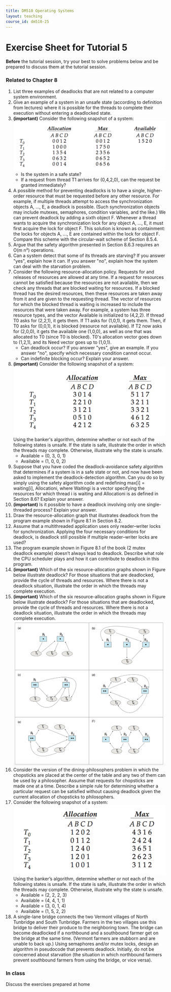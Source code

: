 ```yaml
---
title: DM510 Operating Systems
layout: teaching
course_id: dm510-25
---
```


# Exercise Sheet for Tutorial 5

**Before** the tutorial session, try your best to solve problems below and be prepared to discuss them at the tutorial session.

### Related to Chapter 8
1. List three examples of deadlocks that are not related to a computer system environment.
2. Give an example of a system in an unsafe state (according to definition from lectures) where it is possible for the threads to complete their execution without entering a deadlocked state.
3. **(important)** Consider the following snapshot of a system:
    ![Banker's algorithm](banker1.png)
    - Is the system in a safe state?
    - If a request from thread T1 arrives for (0,4,2,0), can the request be granted immediately?
4. A possible method for preventing deadlocks is to have a single, higher-order resource that must be requested before any other resource. For example, if multiple threads attempt to access the synchronization objects A, ..., E, a deadlock is possible. (Such synchronization objects may include mutexes, semaphores, condition variables, and the like.) We can prevent deadlock by adding a sixth object F. Whenever a thread wants to acquire the synchronization lock for any object A, ..., E, it must first acquire the lock for object F. This solution is known as containment: the locks for objects A, ..., E are contained within the lock for object F. Compare this scheme with the circular-wait scheme of Section 8.5.4.
5. Argue that the safety algorithm presented in Section 8.6.3 requires an O(m n²) operations.
6. Can a system detect that some of its threads are starving? If you answer "yes", explain how it can. If you answer "no", explain how the system can deal with the starvation problem.
7. Consider the following resource-allocation policy. Requests for and releases of resources are allowed at any time. If a request for resources cannot be satisfied because the resources are not available, then we check any threads that are blocked waiting for resources. If a blocked thread has the desired resources, then these resources are taken away from it and are given to the requesting thread. The vector of resources for which the blocked thread is waiting is increased to include the resources that were taken away. For example, a system has three resource types, and the vector Available is initialized to (4,2,2). If thread T0 asks for (2,2,1), it gets them. If T1 asks for (1,0,1), it gets them. Then, if T0 asks for (0,0,1), it is blocked (resource not available). If T2 now asks for (2,0,0), it gets the available one (1,0,0), as well as one that was allocated to T0 (since T0 is blocked). T0's allocation vector goes down to (1,2,1), and its Need vector goes up to (1,0,1).
    - Can deadlock occur? If you answer "yes", give an example. If you answer "no", specify which necessary condition cannot occur.
    - Can indefinite blocking occur? Explain your answer.
8. **(important)** Consider the following snapshot of a system:
    ![Banker's algorithm](banker2.png)
    Using the banker's algorithm, determine whether or not each of the following states is unsafe. If the state is safe, illustrate the order in which the threads may complete. Otherwise, illustrate why the state is unsafe.
    - Available = (0, 3, 0, 1)
    - Available = (1, 0, 0, 2)
9. Suppose that you have coded the deadlock-avoidance safety algorithm that determines if a system is in a safe state or not, and now have been asked to implement the deadlock-detection algorithm. Can you do so by simply using the safety algorithm code and redefining max[i] = waiting[i], Allocationi, where Waitingi is a vector specifying the resources for which thread i is waiting and Allocationi is as defined in Section 8.6? Explain your answer.
10. **(important)** Is it possible to have a deadlock involving only one single-threaded process? Explain your answer.
11. Draw the resource-allocation graph that illustrates deadlock from the program example shown in Figure 8.1 in Section 8.2.
12. Assume that a multithreaded application uses only reader–writer locks for synchronization. Applying the four necessary conditions for deadlock, is deadlock still possible if multiple reader–writer locks are used?
13. The program example shown in Figure 8.1 of the book (2 mutex deadlock example) doesn’t always lead to deadlock. Describe what role the CPU scheduler plays and how it can contribute to deadlock in this program.
14. **(important)** Which of the six resource-allocation graphs shown in Figure below illustrate deadlock? For those situations that are deadlocked, provide the cycle of threads and resources. Where there is not a deadlock situation, illustrate the order in which the threads may complete execution.
15. **(important)** Which of the six resource-allocation graphs shown in Figure below illustrate deadlock? For those situations that are deadlocked, provide the cycle of threads and resources. Where there is not a deadlock situation, illustrate the order in which the threads may complete execution.
![Deadlock](deadlock.png)
16. Consider the version of the dining-philosophers problem in which the chopsticks are placed at the center of the table and any two of them can be used by a philosopher. Assume that requests for chopsticks are made one at a time. Describe a simple rule for determining whether a particular request can be satisfied without causing deadlock given the current allocation of chopsticks to philosophers.
17. Consider the following snapshot of a system:
![Banker](banker3.png)
    Using the banker’s algorithm, determine whether or not each of the following states is unsafe. If the state is safe, illustrate the order in which the threads may complete. Otherwise, illustrate why the state is unsafe.
    - Available = (2, 2, 2, 3)
    - Available = (4, 4, 1, 1)
    - Available = (3, 0, 1, 4)
    - Available = (1, 5, 2, 2)
18. A single-lane bridge connects the two Vermont villages of North Tunbridge and South Tunbridge. Farmers in the two villages use this bridge to deliver their produce to the neighboring town. The bridge can become deadlocked if a northbound and a southbound farmer get on the bridge at the same time. (Vermont farmers are stubborn and are unable to back up.) Using semaphores and/or mutex locks, design an algorithm in pseudocode that prevents deadlock. Initially, do not be concerned about starvation (the situation in which northbound farmers prevent southbound farmers from using the bridge, or vice versa).

### In class
Discuss the exercises prepared at home
